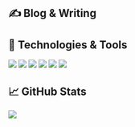  
## &#x270d; Blog & Writing



## 🔧 Technologies & Tools

![](https://img.shields.io/badge/Objective--C-Objective--C-2bbc8a)
![](https://img.shields.io/badge/Code-Dart-informational?style=flat&logo=dart&logoColor=white&color=2bbc8a)
![](https://img.shields.io/badge/Code-Swift-informational?style=flat&logo=swift&logoColor=white&color=2bbc8a)
![](https://img.shields.io/badge/Code-Python-informational?style=flat&logo=python&logoColor=white&color=2bbc8a)
![](https://img.shields.io/badge/Code-JavaScript-informational?style=flat&logo=javascript&logoColor=white&color=2bbc8a)
![](https://img.shields.io/badge/Code-Vue-informational?style=flat&logo=vue.js&logoColor=white&color=2bbc8a)

## &#x1f4c8; GitHub Stats

<a href="https://github.com/huaTJ0210/huaTJ0210">
  <img align="center" src="https://github-readme-stats.vercel.app/api/top-langs/?username=huaTJ0210&title_color=ffffff&text_color=c9cacc&icon_color=2bbc8a&bg_color=1d1f21" />
</a>


